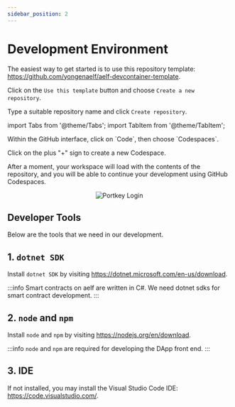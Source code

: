 ```yaml
---
sidebar_position: 2
---
```

# Development Environment

The easiest way to get started is to use this repository template: https://github.com/yongenaelf/aelf-devcontainer-template.

Click on the `Use this template` button and choose `Create a new repository`.

Type a suitable repository name and click `Create repository`.

import Tabs from '@theme/Tabs';
import TabItem from '@theme/TabItem';

<Tabs>
  <TabItem value="codespace" label="Github Codespace" default>
Within the GitHub interface, click on `Code`, then choose `Codespaces`.

Click on the plus "+" sign to create a new Codespace.

After a moment, your workspace will load with the contents of the repository, and you will be able to continue your development using GitHub Codespaces.

<p align="center">
<img src="/img/codespaces.png" alt="Portkey Login" width=""/>
</p>
  </TabItem>
  <TabItem value="local" label="Local Development">

## Developer Tools

Below are the tools that we need in our development.

## 1. `dotnet SDK`

Install `dotnet SDK` by visiting https://dotnet.microsoft.com/en-us/download.

:::info
Smart contracts on aelf are written in C#. We need dotnet sdks for smart contract development.
:::

## 2. `node` and `npm`

Install `node` and `npm` by visiting https://nodejs.org/en/download.


:::info
`node` and `npm` are required for developing the DApp front end.
:::


## 3. IDE

If not installed, you may install the Visual Studio Code IDE: https://code.visualstudio.com/.
  </TabItem>
</Tabs>


